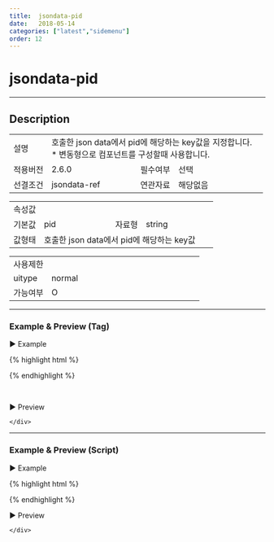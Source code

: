 ```yaml
---
title:  jsondata-pid
date:   2018-05-14
categories: ["latest","sidemenu"]
order: 12
---
```


jsondata-pid
===

---

## Description

<table style="width:100%">
    <colgroup>
        <col width="15%"/>
        <col width="35%"/>
        <col width="15%"/>
        <col width="35%"/>
    </colgroup>
    <tr>
        <td class="tdTitle">설명</td>
        <td colspan="3">
            호출한 json data에서 pid에 해당하는 key값을 지정합니다.<br>
            * 변동형으로 컴포넌트를 구성할때 사용합니다.
        </td>
    </tr>
    <tr>
        <td class="tdTitle">적용버전</td>
        <td>2.6.0</td>
        <td class="tdTitle">필수여부</td>
        <td>선택</td>
    </tr>
    <tr>
        <td class="tdTitle">선결조건</td>
        <td>jsondata-ref</td>
        <td class="tdTitle">연관자료</td>
        <td>해당없음</td>
    </tr>
</table>
<table style="width:100%">
    <colgroup>
        <col width="15%"/>
        <col width="35%"/>
        <col width="15%"/>
        <col width="35%"/>
    </colgroup>
    <tr>
        <td class="tdTitle tdBg" colspan="4">속성값</td>
    </tr>
    <tr>
        <td class="tdTitle">기본값</td>
        <td>pid</td>
        <td class="tdTitle">자료형</td>
        <td>string</td>
    </tr>
    <tr>
        <td class="tdTitle">값형태</td>
        <td colspan="3">호출한 json data에서 pid에 해당하는 key값</td>
    </tr>
</table>
<table style="width:100%">
    <colgroup>
        <col width="20%"/>
        <col width="20%"/>
        <col width="20%"/>
        <col width="20%"/>
        <col width="20%"/>
    </colgroup>
    <tr>
        <td class="tdTitle tdBg" colspan="5">사용제한</td>
    </tr>
    <tr>
        <td>uitype</td>
        <td class="tdCenter">normal</td>
        <td></td>
        <td></td>
        <td></td>
    </tr>
    <tr>
        <td>가능여부</td>
        <td class="tdBlue tdCenter">O</td>
        <td></td>
        <td></td>
        <td></td>
    </tr>
</table>

---
### Example & Preview (Tag)

<script>
    var sideJsonData = [
        {"id": "1", "pidKey":"0",       "order":"1", "text":"1"},
        {"id": "2", "pidKey":"0",       "order":"2",  "text":"2"},
        {"id": "1_1", "pidKey":"1",     "order":"1",  "text":"1_1"},
        {"id": "1_1_1", "pidKey":"1_1", "order":"1",  "text":"1_1_1"},
        {"id": "1_1_2", "pidKey":"1_1", "order":"2",  "text":"1_1_2"},
        {"id": "2_1", "pidKey":"2",     "order":"1",  "text":"2_1"},
        {"id": "2_1_1", "pidKey":"2_1", "order":"1",  "text":"2_1_1"}
    ];
</script>

<sbux-tabs id="exTab1" name="exTab1" uitype="normal" title-target-id-array="exTab1_1" title-text-array="normal(변동형)" is-scrollable="false">
</sbux-tabs>
<div class="tab-content">
    <div id="exTab1_1">

▶ Example

{% highlight html %}
<script>
    var sideJsonData = [
        {"id": "1", "pidKey":"0",       "order":"1", "text":"1"},
        {"id": "2", "pidKey":"0",       "order":"2",  "text":"2"},
        {"id": "1_1", "pidKey":"1",     "order":"1",  "text":"1_1"},
        {"id": "1_1_1", "pidKey":"1_1", "order":"1",  "text":"1_1_1"},
        {"id": "1_1_2", "pidKey":"1_1", "order":"2",  "text":"1_1_2"},
        {"id": "2_1", "pidKey":"2",     "order":"1",  "text":"2_1"},
        {"id": "2_1_1", "pidKey":"2_1", "order":"1",  "text":"2_1_1"}
    ];
</script>
<sbux-sidemenu id="sbIdx1_1" name="sbTagNm1_1" uitype="normal" jsondata-ref="sideJsonData" jsondata-pid="pidKey"></sbux-sidemenu>
{% endhighlight %}

<br>

▶ Preview 

<sbux-sidemenu id="sbIdx1_1" name="sbTagNm1_1" uitype="normal" jsondata-ref="sideJsonData" jsondata-pid="pidKey"></sbux-sidemenu>

    </div>
</div>

---
### Example & Preview (Script)

<sbux-tabs id="exTab2" name="exTab2" uitype="normal" title-target-id-array="exTab2_1" title-text-array="normal(변동형)" is-scrollable="false">
</sbux-tabs>
<div class="tab-content">
    <div id="exTab2_1">

▶ Example

{% highlight html %}
<div id="sbArea2_1"></div>
<script>
    var sideJsonData = [
        {"id": "1", "pidKey":"0",       "order":"1", "text":"1"},
        {"id": "2", "pidKey":"0",       "order":"2",  "text":"2"},
        {"id": "1_1", "pidKey":"1",     "order":"1",  "text":"1_1"},
        {"id": "1_1_1", "pidKey":"1_1", "order":"1",  "text":"1_1_1"},
        {"id": "1_1_2", "pidKey":"1_1", "order":"2",  "text":"1_1_2"},
        {"id": "2_1", "pidKey":"2",     "order":"1",  "text":"2_1"},
        {"id": "2_1_1", "pidKey":"2_1", "order":"1",  "text":"2_1_1"}
   ];
    $(document).ready(function(){
        $('#sbArea2_1').sbSidemenu({
            name : 'sbScriptNm2_1',
            uitype : 'normal',
            jsondataRef : 'sideJsonData',
            jsodnataPid : 'pidKey'
        });
    }); 
</script>
{% endhighlight %}

<br>

▶ Preview 

<div id="sbArea2_1"></div>
<script>
    $(document).ready(function(){
        $('#sbArea2_1').sbSidemenu({
            name : 'sbScriptNm2_1',
            uitype : 'normal',
            jsondataRef : 'sideJsonData',
            jsodnataPid : 'pidKey'
        });
    }); 
</script>

    </div>
</div>